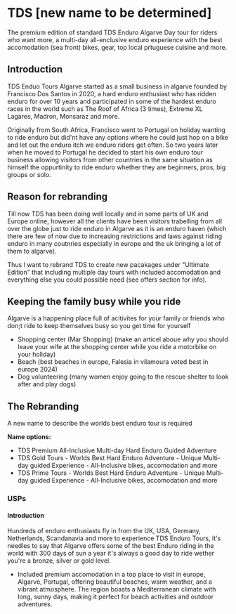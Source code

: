 
# TDS [new name to be determined]

The premium edition of standard TDS Enduro Algarve Day tour for riders who want more, a multi-day all-enclusive enduro experience with the best accomodation (sea front) bikes, gear, top local prtuguese cuisine and more.

## Introduction

TDS Enduo Tours Algarve started as a small business in algarve founded by Francisco Dos Santos in 2020, a hard enduro enthusiast who has ridden enduro for over 10 years and participated in some of the hardest enduro races in the world such as The Roof of Africa (3 times), Extreme XL Lagares, Madron, Monsaraz and more. 

Originally from South Africa, Francisco went to Portugal on holiday wanting to ride enduro but did'nt have any options where he could just hop on a bike and let out the enduro itch we enduro riders get often.
So two years later when he moved to Portugal he decided to start his own enduro tour business allowing visitors from other countries in the same situation as himself the oppurtinity to ride enduro whether they are beginners, pros, big groups or solo.

## Reason for rebranding

Till now TDS has been doing well locally and in some parts of UK and Europe online, however all the clients have been visitors trabelling from all over the globe just to ride enduro in Algarve as it is an enduro haven (which there are few of now due to increasing restrictions and laws against riding enduro in many coutnries especially in europe and the uk bringing a lot of them to algarve). 

Thus I want to rebrand TDS to create new pacakages under "Ultimate Edition" that including multiple day tours with included accomodation and everything else you could possible need (see offers section for info).

## Keeping the family busy while you ride

Algarve is a happening place full of acitivites for your family or friends who don;t ride to keep themselves busy so you get time for yourself

- Shopping center (Mar Shopping) (make an articel aboue why you should leave your wife at the shopping center while you ride a motorbike on your holiday)
- Beach (best beaches in europe, Falesia in vilamoura voted best in europe 2024)
- Dog volunteering (many women enjoy going to the rescue shelter to look after and play dogs)

## The Rebranding

A new name to describe the worlds best enduro tour is required

**Name options:**
- TDS Premium All-Inclusive Multi-day Hard Enduro Guided Adventure
- TDS Gold Tours - Worlds Best Hard Enduro Adventure - Unique Multi-day guided Experience - All-Inclusive bikes, accomodation and more
- TDS Prime Tours - Worlds Best Hard Enduro Adventure - Unique Multi-day guided Experience - All-Inclusive bikes, accomodation and more

### USPs

#### Introduction

Hundreds of enduro enthusiasts fly in from the UK, USA, Germany, Netherlands, Scandanavia and more to experience TDS Enduro Tours, it's needles to say that Algarve offers some of the best Enduro riding in the world with 300 days of sun a year it's always a good day to ride wether you're a bronze, silver or gold level.

- Included premium accomodation in a top place to visit in europe, Algarve, Portugal, offering beautiful beaches, warm weather, and a vibrant atmosphere. The region boasts a Mediterranean climate with long, sunny days, making it perfect for beach activities and outdoor adventures.
